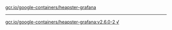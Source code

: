 [gcr.io/google-containers/heapster-grafana](https://hub.docker.com/r/anjia0532/heapster-grafana/tags/) 

----
[gcr.io/google-containers/heapster-grafana:v2.6.0-2 √](https://hub.docker.com/r/anjia0532/heapster-grafana/tags/)

